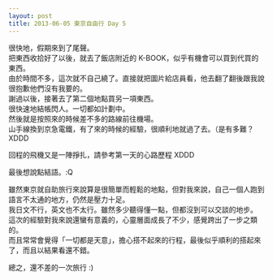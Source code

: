 ```yaml
---
layout: post
title: 2013-06-05 東京自由行 Day 5
---
```

很快地，假期來到了尾聲。  
把東西收拾好了以後，就去了飯店附近的 K-BOOK，似乎有機會可以買到代買的東西。  
由於時間不多，這次就不自己繞了。直接就把圖片給店員看，他去翻了翻後跟我說很抱歉他們沒有我要的。  
謝過以後，接著去了第二個地點買另一項東西。  
很快速地結帳閃人。一切都如計劃中。  
然後就是按照來的時候差不多的路線前往機場。  
山手線換到京急電鐵，有了來的時候的經驗，很順利地就過了去。（是有多難？XDDD  

回程的飛機又是一陣掙扎，請參考第一天的心路歷程 XDDD  


最後想說點結語。:Q  

雖然東京就自助旅行來說算是很簡單而輕鬆的地點，但對我來說，自己一個人跑到語言不太通的地方，仍然是壓力十足。  
我日文不行，英文也不太行。雖然多少聽得懂一點，但都沒到可以交談的地步。  
這次的經驗對我來說還蠻有意義的，心靈層面成長了不少，感覺跨出了一步之類的。  
而且常常會覺得「一切都是天意」，擔心搭不起來的行程，最後似乎順利的搭起來了，而且以結果看還不錯。  

總之，還不差的一次旅行 :)

